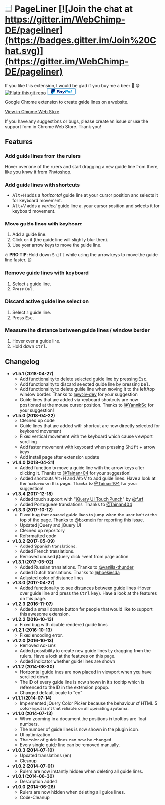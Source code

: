 # <img src="https://github.com/Crease29/pageliner/blob/master/icons/icon_pl_48x48.png" width="24" height="24"/>&nbsp;PageLiner [![Join the chat at https://gitter.im/WebChimp-DE/pageliner](https://badges.gitter.im/Join%20Chat.svg)](https://gitter.im/WebChimp-DE/pageliner)

If you like this extension, I would be glad if you buy me a beer :beer: :grin:
[![Flattr this git repo](http://api.flattr.com/button/flattr-badge-large.png)](https://flattr.com/submit/auto?user_id=Crease29&url=https%3A%2F%2Fgithub.com%2FCrease29%2Fpageliner%2F&title=PageLiner&language=en_GB&tags=github&category=software) [![Donate via PayPal](https://github.com/Crease29/pageliner/blob/master/images/donate_paypal.png)](https://www.paypal.me/koi)

Google Chrome extension to create guide lines on a website.

[View in Chrome Web Store](https://chrome.google.com/webstore/detail/pageliner/nepakmljodobhlbbkpobblnifmhclemh)

If you have any suggestions or bugs, please create an issue or use the support form in Chrome Web Store. Thank you!

## Features

### Add guide lines from the rulers

Hover over one of the rulers and start dragging a new guide line from there, like you know it from Photoshop.

### Add guide lines with shortcuts

- <kbd>Alt</kbd>+<kbd>H</kbd> adds a *horizontal* guide line at your cursor position and selects it for keyboard movement.
- <kbd>Alt</kbd>+<kbd>V</kbd> adds a *vertical* guide line at your cursor position and selects it for keyboard movement.

### Move guide lines with keyboard

1. Add a guide line.
2. Click on it (the guide line will slightly blur then).
3. Use your arrow keys to move the guide line.

:fire: **PRO TIP**: Hold down <kbd>Shift</kbd> while using the arrow keys to move the guide line faster. :wink:

### Remove guide lines with keyboard

1. Select a guide line.
2. Press <kbd>Del</kbd>.

### Discard active guide line selection

1. Select a guide line.
2. Press <kbd>Esc</kbd>.

### Measure the distance between guide lines / window border

1. Hover over a guide line.
2. Hold down <kbd>Ctrl</kbd>.

## Changelog
- **v1.5.1 (2018-04-27)**
    - Add functionality to delete selected guide line by pressing <kbd>Esc</kbd>.
    - Add functionality to discard selected guide line by pressing <kbd>Del</kbd>.
    - Add functionality to delete guide line when moving it to the left/top window border. Thanks to [@wolv-dev](https://github.com/wolv-dev) for your suggestion!
    - Guide lines that are added via keyboard shortcuts are now positioned at the mouse cursor position. Thanks to [@YannikSc](https://github.com/YannikSc) for your suggestion!
- **v1.5.0 (2018-04-22)**
    - Cleaned up code
    - Guide lines that are added with shortcut are now directly selected for keyboard movement
    - Fixed vertical movement with the keyboard which cause viewport scrolling
    - Add faster movement with keyboard when pressing <kbd>Shift</kbd> + arrow keys
    - Add install page after extension update
- **v1.4.0 (2018-04-21)**
    - Added function to move a guide line with the arrow keys after clicking it. Thanks to [@Tainan404](https://github.com/Tainan404) for your suggestion!
    - Added shortcuts Alt+H and Alt+V to add guide lines. Have a look at the features on this page. Thanks to [@Tainan404](https://github.com/Tainan404) for your suggestion!
- **v1.3.4 (2017-12-18)**
    - Added touch support with "[jQuery UI Touch Punch](https://github.com/furf/jquery-ui-touch-punch)" by [@furf](https://github.com/furf) 
    - Added Portuguese translations. Thanks to [@Tainan404](https://github.com/Tainan404)
- **v1.3.3 (2017-10-12)**
    - Fixed bug that caused guide lines to jump when the user isn't at the top of the page. Thanks to [@boxmein](https://github.com/boxmein) for reporting this issue.
    - Updated jQuery and jQuery UI
    - Cleaned up repository
    - Reformatted code
- **v1.3.2 (2017-05-09)**
    - Added Spanish translations.
    - Added French translations.
    - Removed unused jQuery click event from page action
- **v1.3.1 (2017-05-02)**
    - Added Russian translations. Thanks to [@vanilla-thunder](https://github.com/vanilla-thunder)
    - Added Dutch translations. Thanks to [@hoekiesda](https://github.com/hoekiesda)
    - Adjusted color of distance lines
- **v1.3.0 (2017-04-27)**
    - Added functionality to see distances between guide lines (Hover over guide line and press the <kbd>Ctrl</kbd> key). Have a look at the features on this page.
- **v1.2.3 (2016-11-07)**
    - Added a small donate button for people that would like to support this awesome extension.
- **v1.2.2 (2016-10-13)**
    - Fixed bug with double rendered guide lines
- **v1.2.1 (2016-10-13)**
    - Fixed encoding error.
- **v1.2.0 (2016-10-13)**
    - Removed Ad-Link
    - Added possibility to create new guide lines by dragging from the rulers. Have a look at the features on this page.
    - Added indicator whether guide lines are shown
- **v1.1.2 (2014-08-30)**
    - Horizontal guide lines are now placed in viewport when you have scrolled down.
    - The ID of every guide line is now shown in it's tooltip which is referenced to the ID in the extension popup.
    - Changed default locale to "en"
- **v1.1.1 (2014-07-14)**
    - Implemented jQuery Color Picker because the behaviour of HTML 5 color-input isn't that reliable on all operating systems.
- **v1.1.0 (2014-07-13)**
    - When zooming in a document the positions in tooltips are float numbers.
    - The number of guide lines is now shown in the plugin icon.
    - UI optimization
    - The color of guide lines can now be changed.
    - Every single guide line can be removed manually.
- **v1.0.3 (2014-07-10)**
    - Updated translations (en)
    - Cleanup
- **v1.0.2 (2014-07-01)**
    - Rulers are now instantly hidden when deleting all guide lines.
- **v1.0.1 (2014-06-30)**
    - Description added
- **v1.0.0 (2014-06-26)**
    - Rulers are now hidden when deleting all guide lines.
    - Code-Cleanup
